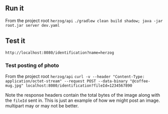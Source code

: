 ## Run it 
From the project root `herzog/api`
`./gradlew clean build shadow; java -jar root.jar server dev.yaml`

## Test it
`http://localhost:8080/identification?name=herzog`

### Test posting of photo

From the project root `herzog/api`
`curl -v --header "Content-Type: application/octet-stream" --request POST --data-binary "@coffee-mug.jpg" localhost:8080/identification?fileId=1234567890`

Note the response headers contain the total bytes of the image along with the `fileId` sent in. This is just an example of how we might post an image. multipart may or may not be better.
